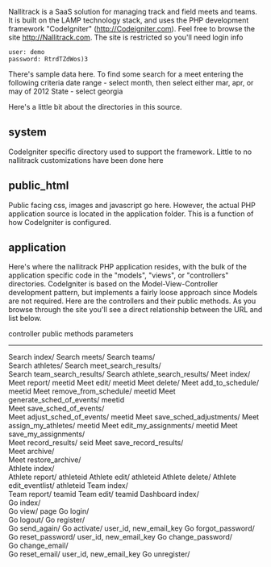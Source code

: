 Nallitrack is a SaaS solution for managing track and field meets and teams. It is built on the LAMP technology stack, and uses the PHP development framework "CodeIgniter" (http://Codeigniter.com). Feel free to browse the site http://Nallitrack.com. The site is restricted so you'll need login info

	user: demo 
	password: RtrdTZdWos)3

There's sample data here. To find some search for a meet entering the following criteria
	date range - select month, then select either mar, apr, or may of 2012
	State - select georgia

Here's a little bit about the directories in this source.

system
------
CodeIgniter specific directory used to support the framework. Little to no nallitrack customizations have been done here

public_html
-----------
Public facing css, images and javascript go here.  However, the actual PHP application source is located in the application folder. This is a function of how CodeIgniter is configured.

application
-----------
Here's where the nallitrack PHP application resides, with the bulk of the application specific code in the "models", "views", or "controllers" directories. CodeIgniter is based on the Model-View-Controller development pattern, but implements a fairly loose approach since Models are not required. Here are the controllers and their public methods. As you browse through the site you'll see a direct relationship between the URL and list below.

controller	public methods										parameters
----------	--------------										----------
Search			index/
Search			meets/
Search			teams/	
Search			athletes/
Search			meet_search_results/		
Search			team_search_results/
Search			athlete_search_results/	
Meet				index/	
Meet				report/														meetid
Meet				edit/															meetid
Meet				delete/	
Meet				add_to_schedule/									meetid
Meet				remove_from_schedule/							meetid
Meet				generate_sched_of_events/					meetid	
Meet				save_sched_of_events/	
Meet				adjust_sched_of_events/						meetid
Meet				save_sched_adjustments/	
Meet				assign_my_athletes/								meetid
Meet				edit_my_assignments/							meetid
Meet				save_my_assignments/	
Meet				record_results/	seid
Meet				save_record_results/	
Meet				archive/	
Meet				restore_archive/	
Athlete			index/	
Athlete			report/	athleteid
Athlete			edit/	athleteid
Athlete			delete/	
Athlete			edit_eventlist/										athleteid
Team				index/	
Team				report/	teamid
Team				edit/	teamid
Dashboard		index/	
Go					index/	
Go					view/															page
Go					login/	
Go					logout/	
Go					register/	
Go					send_again/	
Go					activate/													user_id, new_email_key
Go					forgot_password/	
Go					reset_password/										user_id, new_email_key
Go					change_password/	
Go					change_email/	
Go					reset_email/											user_id, new_email_key
Go					unregister/	
